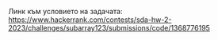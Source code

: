 Линк към условието на задачата: https://www.hackerrank.com/contests/sda-hw-2-2023/challenges/subarray123/submissions/code/1368776195
